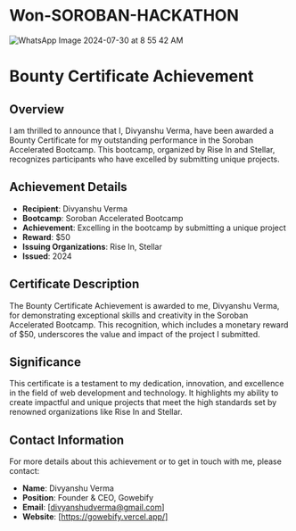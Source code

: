 # Won-SOROBAN-HACKATHON
![WhatsApp Image 2024-07-30 at 8 55 42 AM](https://github.com/user-attachments/assets/67e9b98e-b950-4e9d-8036-75aba9154aca)

# Bounty Certificate Achievement

## Overview

I am thrilled to announce that I, Divyanshu Verma, have been awarded a Bounty Certificate for my outstanding performance in the Soroban Accelerated Bootcamp. This bootcamp, organized by Rise In and Stellar, recognizes participants who have excelled by submitting unique projects.

## Achievement Details

- **Recipient**: Divyanshu Verma
- **Bootcamp**: Soroban Accelerated Bootcamp
- **Achievement**: Excelling in the bootcamp by submitting a unique project
- **Reward**: $50
- **Issuing Organizations**: Rise In, Stellar
- **Issued**: 2024

## Certificate Description

The Bounty Certificate Achievement is awarded to me, Divyanshu Verma, for demonstrating exceptional skills and creativity in the Soroban Accelerated Bootcamp. This recognition, which includes a monetary reward of $50, underscores the value and impact of the project I submitted.

## Significance

This certificate is a testament to my dedication, innovation, and excellence in the field of web development and technology. It highlights my ability to create impactful and unique projects that meet the high standards set by renowned organizations like Rise In and Stellar.

## Contact Information

For more details about this achievement or to get in touch with me, please contact:

- **Name**: Divyanshu Verma
- **Position**: Founder & CEO, Gowebify
- **Email**: [divyanshudverma@gmail.com]
- **Website**: [https://gowebify.vercel.app/]

